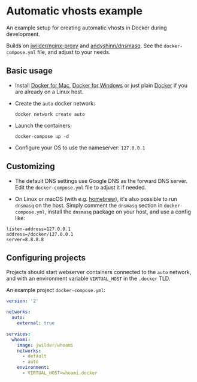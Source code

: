 # Automatic vhosts example

An example setup for creating automatic vhosts in Docker during development.

Builds on [jwilder/nginx-proxy] and [andyshinn/dnsmasq]. See the
`docker-compose.yml` file, and adjust to your needs.

 [jwilder/nginx-proxy]: https://hub.docker.com/r/jwilder/nginx-proxy/
 [andyshinn/dnsmasq]: https://hub.docker.com/r/andyshinn/dnsmasq/

## Basic usage

 * Install [Docker for Mac], [Docker for Windows] or just plain [Docker] if you
   are already on a Linux host.

 * Create the `auto` docker network:

   `docker network create auto`

 * Launch the containers:

   `docker-compose up -d`

 * Configure your OS to use the nameserver: `127.0.0.1`

 [Docker for Mac]: https://docs.docker.com/docker-for-mac/
 [Docker for Windows]: https://docs.docker.com/docker-for-windows/
 [Docker]: https://docs.docker.com/engine/installation/linux/

## Customizing

 - The default DNS settings use Google DNS as the forward DNS server. Edit the
   `docker-compose.yml` file to adjust it if needed.

 - On Linux or macOS (with e.g. [homebrew]), it's also possible to run `dnsmasq` on
   the host. Simply comment the `dnsmasq` section in `docker-compose.yml`,
   install the `dnsmasq` package on your host, and use a config like:

```
listen-address=127.0.0.1
address=/docker/127.0.0.1
server=8.8.8.8
```

 [homebrew]: http://brew.sh/

## Configuring projects

Projects should start webserver containers connected to the `auto` network, and
with an environment variable `VIRTUAL_HOST` in the `.docker` TLD.

An example project `docker-compose.yml`:

```yaml
version: '2'

networks:
  auto:
    external: true

services:
  whoami:
    image: jwilder/whoami
    networks:
      - default
      - auto
    environment:
      - VIRTUAL_HOST=whoami.docker
```
